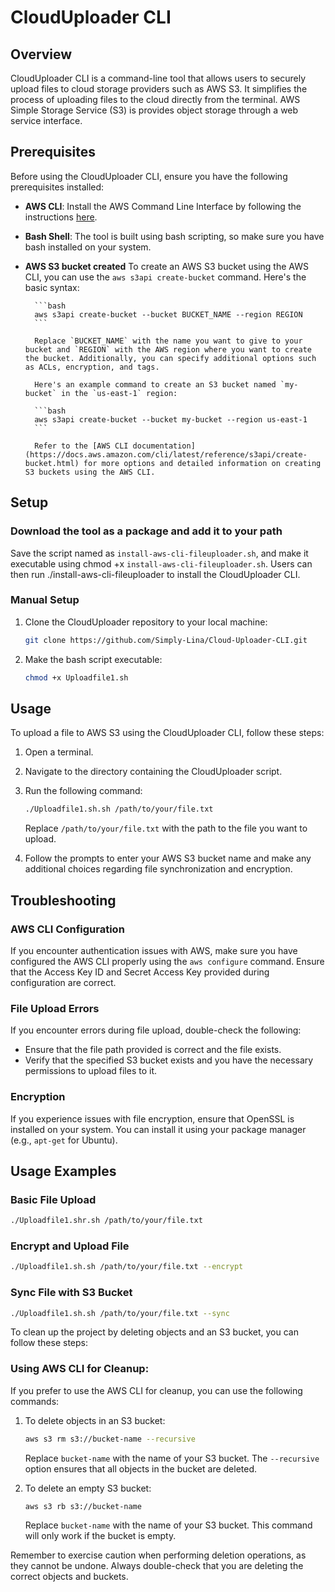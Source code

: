 # CloudUploader CLI

## Overview

CloudUploader CLI is a command-line tool that allows users to securely upload files to cloud storage providers such as AWS S3. It simplifies the process of uploading files to the cloud directly from the terminal.
AWS Simple Storage Service (S3) is provides object storage through a web service interface.

## Prerequisites

Before using the CloudUploader CLI, ensure you have the following prerequisites installed:

- **AWS CLI**: Install the AWS Command Line Interface by following the instructions [here](https://docs.aws.amazon.com/cli/latest/userguide/cli-chap-install.html).
- **Bash Shell**: The tool is built using bash scripting, so make sure you have bash installed on your system.
- **AWS S3 bucket created**
        To create an AWS S3 bucket using the AWS CLI, you can use the `aws s3api create-bucket` command. Here's the basic syntax:

        ```bash
        aws s3api create-bucket --bucket BUCKET_NAME --region REGION
        ```

        Replace `BUCKET_NAME` with the name you want to give to your bucket and `REGION` with the AWS region where you want to create the bucket. Additionally, you can specify additional options such as ACLs, encryption, and tags.

        Here's an example command to create an S3 bucket named `my-bucket` in the `us-east-1` region:

        ```bash
        aws s3api create-bucket --bucket my-bucket --region us-east-1
        ```

        Refer to the [AWS CLI documentation](https://docs.aws.amazon.com/cli/latest/reference/s3api/create-bucket.html) for more options and detailed information on creating S3 buckets using the AWS CLI.

## Setup

### Download the tool as a package and add it to your path
Save the script named as ``install-aws-cli-fileuploader.sh``, and make it executable using chmod +x ``install-aws-cli-fileuploader.sh``. Users can then run ./install-aws-cli-fileuploader to install the CloudUploader CLI.
### Manual Setup
1. Clone the CloudUploader repository to your local machine:

    ```bash
    git clone https://github.com/Simply-Lina/Cloud-Uploader-CLI.git
    ```


2. Make the bash script executable:

    ```bash
    chmod +x Uploadfile1.sh
    ```

## Usage

To upload a file to AWS S3 using the CloudUploader CLI, follow these steps:

1. Open a terminal.
2. Navigate to the directory containing the CloudUploader script.
3. Run the following command:

    ```bash
    ./Uploadfile1.sh.sh /path/to/your/file.txt
    ```

   Replace `/path/to/your/file.txt` with the path to the file you want to upload.

4. Follow the prompts to enter your AWS S3 bucket name and make any additional choices regarding file synchronization and encryption.

## Troubleshooting

### AWS CLI Configuration

If you encounter authentication issues with AWS, make sure you have configured the AWS CLI properly using the `aws configure` command. Ensure that the Access Key ID and Secret Access Key provided during configuration are correct.

### File Upload Errors

If you encounter errors during file upload, double-check the following:

- Ensure that the file path provided is correct and the file exists.
- Verify that the specified S3 bucket exists and you have the necessary permissions to upload files to it.

### Encryption

If you experience issues with file encryption, ensure that OpenSSL is installed on your system. You can install it using your package manager (e.g., `apt-get` for Ubuntu).

## Usage Examples

### Basic File Upload

```bash
./Uploadfile1.shr.sh /path/to/your/file.txt
```

### Encrypt and Upload File

```bash
./Uploadfile1.sh.sh /path/to/your/file.txt --encrypt
```

### Sync File with S3 Bucket

```bash
./Uploadfile1.sh.sh /path/to/your/file.txt --sync
```

To clean up the project by deleting objects and an S3 bucket, you can follow these steps:

### Using AWS CLI for Cleanup:

If you prefer to use the AWS CLI for cleanup, you can use the following commands:

1. To delete objects in an S3 bucket:

    ```bash
    aws s3 rm s3://bucket-name --recursive
    ```

    Replace `bucket-name` with the name of your S3 bucket. The `--recursive` option ensures that all objects in the bucket are deleted.

2. To delete an empty S3 bucket:

    ```bash
    aws s3 rb s3://bucket-name
    ```

    Replace `bucket-name` with the name of your S3 bucket. This command will only work if the bucket is empty.

Remember to exercise caution when performing deletion operations, as they cannot be undone. Always double-check that you are deleting the correct objects and buckets.
